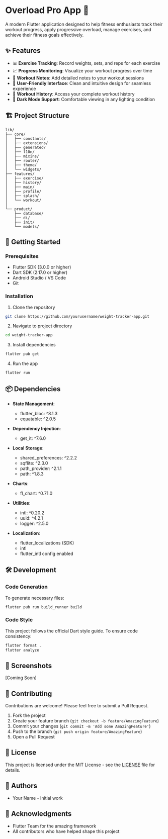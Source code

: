 # Overload Pro App 💪

A modern Flutter application designed to help fitness enthusiasts track their workout progress, apply progressive overload, manage exercises, and achieve their fitness goals effectively.

## ✨ Features

- 📊 **Exercise Tracking**: Record weights, sets, and reps for each exercise
- 📈 **Progress Monitoring**: Visualize your workout progress over time
- 📝 **Workout Notes**: Add detailed notes to your workout sessions
- 📱 **User-Friendly Interface**: Clean and intuitive design for seamless experience
- 🔄 **Workout History**: Access your complete workout history
- 🌙 **Dark Mode Support**: Comfortable viewing in any lighting condition

## 🏗️ Project Structure

```
lib/
├── core/
│   ├── constants/
│   ├── extensions/
│   ├── generated/
│   ├── l10n/
│   ├── mixins/
│   ├── router/
│   ├── theme/
│   └── widgets/
├── features/
│   ├── exercise/
│   ├── history/
│   ├── main/
│   ├── profile/
│   ├── splash/
│   └── workout/
│  
└── product/
    ├── database/
    ├── di/
    ├── init/
    └── models/
```

## 🚀 Getting Started

### Prerequisites

- Flutter SDK (3.0.0 or higher)
- Dart SDK (2.17.0 or higher)
- Android Studio / VS Code
- Git

### Installation

1. Clone the repository
```bash
git clone https://github.com/yourusername/weight-tracker-app.git
```

2. Navigate to project directory
```bash
cd weight-tracker-app
```

3. Install dependencies
```bash
flutter pub get
```

4. Run the app
```bash
flutter run
```

## 📦 Dependencies

- **State Management**:  
  - flutter_bloc: ^8.1.3  
  - equatable: ^2.0.5

- **Dependency Injection**:  
  - get_it: ^7.6.0

- **Local Storage**:  
  - shared_preferences: ^2.2.2  
  - sqflite: ^2.3.0  
  - path_provider: ^2.1.1  
  - path: ^1.8.3

- **Charts**:  
  - fl_chart: ^0.71.0

- **Utilities**:  
  - intl: ^0.20.2  
  - uuid: ^4.2.1  
  - logger: ^2.5.0

- **Localization**:  
  - flutter_localizations (SDK)  
  - intl  
  - flutter_intl config enabled

## 🛠️ Development

### Code Generation

To generate necessary files:
```bash
flutter pub run build_runner build
```

### Code Style

This project follows the official Dart style guide. To ensure code consistency:

```bash
flutter format .
flutter analyze
```

## 📱 Screenshots

[Coming Soon]

## 🤝 Contributing

Contributions are welcome! Please feel free to submit a Pull Request.

1. Fork the project
2. Create your feature branch (`git checkout -b feature/AmazingFeature`)
3. Commit your changes (`git commit -m 'Add some AmazingFeature'`)
4. Push to the branch (`git push origin feature/AmazingFeature`)
5. Open a Pull Request

## 📄 License

This project is licensed under the MIT License - see the [LICENSE](LICENSE) file for details.

## 👥 Authors

- Your Name - Initial work

## 🙏 Acknowledgments

- Flutter Team for the amazing framework
- All contributors who have helped shape this project 
